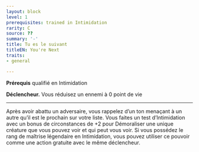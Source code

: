 ```yaml
---
layout: block
level: 1
prerequisites: trained in Intimidation
rarity: C
source: ??
summary: '-'
title: Tu es le suivant
titleEN: You're Next
traits:
- general

---
```


<p><strong>Prérequis</strong> qualifié en Intimidation</p>
<p><strong>Déclencheur.</strong> Vous réduisez un ennemi à 0 point de vie</p>
<hr>
<p>Après avoir abattu un adversaire, vous rappelez d’un ton menaçant à un autre qu’il est le prochain sur votre liste. Vous faites un test d’Intimidation avec un bonus de circonstances de +2 pour Démoraliser une unique créature que vous pouvez voir et qui peut vous voir. Si vous possédez le rang de maîtrise légendaire en Intimidation, vous pouvez utiliser ce pouvoir comme une action gratuite avec le même déclencheur.</p>